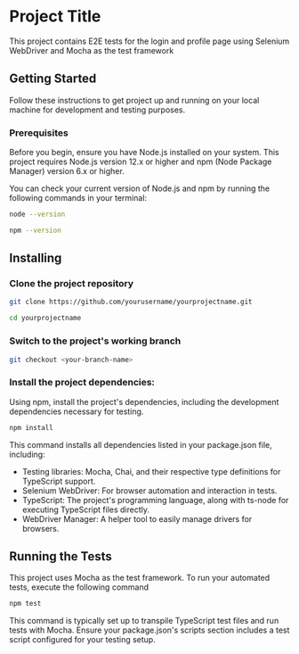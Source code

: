 # Project Title

This project contains E2E tests for the login and profile page using Selenium WebDriver and Mocha as the test framework

## Getting Started

Follow these instructions to get project up and running on your local machine for development and testing purposes.

### Prerequisites

Before you begin, ensure you have Node.js installed on your system. This project requires Node.js version 12.x or higher and npm (Node Package Manager) version 6.x or higher.

You can check your current version of Node.js and npm by running the following commands in your terminal:

```bash
node --version

npm --version
```

## Installing

### Clone the project repository
```bash
git clone https://github.com/yourusername/yourprojectname.git

cd yourprojectname
```

### Switch to the project's working branch

```bash
git checkout <your-branch-name>
```

### Install the project dependencies:
Using npm, install the project's dependencies, including the development dependencies necessary for testing.

```bash
npm install
```

This command installs all dependencies listed in your package.json file, including:


+ Testing libraries: Mocha, Chai, and their respective type definitions for TypeScript support.
+ Selenium WebDriver: For browser automation and interaction in tests.
+ TypeScript: The project's programming language, along with ts-node for executing TypeScript files directly.
+ WebDriver Manager: A helper tool to easily manage drivers for browsers.

## Running the Tests
This project uses Mocha as the test framework. To run your automated tests, execute the following command

```bash
npm test
```

This command is typically set up to transpile TypeScript test files and run tests with Mocha. Ensure your package.json's scripts section includes a test script configured for your testing setup.

